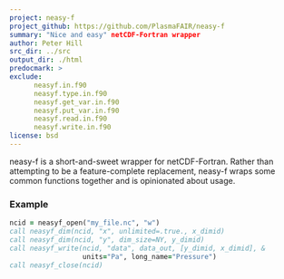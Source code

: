 ```yaml
---
project: neasy-f
project_github: https://github.com/PlasmaFAIR/neasy-f
summary: "Nice and easy" netCDF-Fortran wrapper
author: Peter Hill
src_dir: ../src
output_dir: ./html
predocmark: >
exclude:
      neasyf.in.f90
      neasyf.type.in.f90
      neasyf.get_var.in.f90
      neasyf.put_var.in.f90
      neasyf.read.in.f90
      neasyf.write.in.f90
license: bsd
---
```


neasy-f is a short-and-sweet wrapper for netCDF-Fortran. Rather than
attempting to be a feature-complete replacement, neasy-f wraps some common
functions together and is opinionated about usage.

### Example

```fortran
ncid = neasyf_open("my_file.nc", "w")
call neasyf_dim(ncid, "x", unlimited=.true., x_dimid)
call neasyf_dim(ncid, "y", dim_size=NY, y_dimid)
call neasyf_write(ncid, "data", data_out, [y_dimid, x_dimid], &
                  units="Pa", long_name="Pressure")
call neasyf_close(ncid)
```
